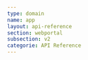 ```yaml
---
type: domain
name: app
layout: api-reference
section: webportal
subsection: v2
categorie: API Reference
---
```


